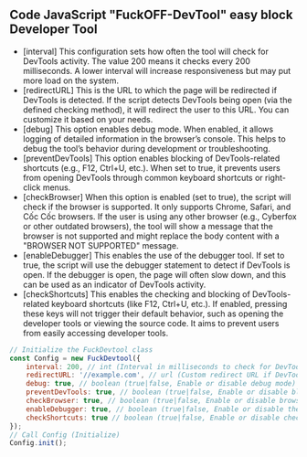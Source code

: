 ## Code JavaScript "FuckOFF-DevTool" easy block Developer Tool

- [interval] This configuration sets how often the tool will check for DevTools activity. The value 200 means it checks every 200 milliseconds. A lower interval will increase responsiveness but may put more load on the system.
- [redirectURL] This is the URL to which the page will be redirected if DevTools is detected. If the script detects DevTools being open (via the defined checking method), it will redirect the user to this URL. You can customize it based on your needs.
- [debug] This option enables debug mode. When enabled, it allows logging of detailed information in the browser’s console. This helps to debug the tool’s behavior during development or troubleshooting.
- [preventDevTools] This option enables blocking of DevTools-related shortcuts (e.g., F12, Ctrl+U, etc.). When set to true, it prevents users from opening DevTools through common keyboard shortcuts or right-click menus.
- [checkBrowser] When this option is enabled (set to true), the script will check if the browser is supported. It only supports Chrome, Safari, and Cốc Cốc browsers. If the user is using any other browser (e.g., Cyberfox or other outdated browsers), the tool will show a message that the browser is not supported and might replace the body content with a "BROWSER NOT SUPPORTED" message.
- [enableDebugger] This enables the use of the debugger tool. If set to true, the script will use the debugger statement to detect if DevTools is open. If the debugger is open, the page will often slow down, and this can be used as an indicator of DevTools activity.
- [checkShortcuts] This enables the checking and blocking of DevTools-related keyboard shortcuts (like F12, Ctrl+U, etc.). If enabled, pressing these keys will not trigger their default behavior, such as opening the developer tools or viewing the source code. It aims to prevent users from easily accessing developer tools.

```javascript
// Initialize the FuckDevtool class
const Config = new FuckDevtool({
    interval: 200, // int (Interval in milliseconds to check for DevTools activity)
    redirectURL: '//example.com', // url (Custom redirect URL if DevTools is detected)
    debug: true, // boolean (true|false, Enable or disable debug mode)
    preventDevTools: true, // boolean (true|false, Enable or disable blocking of DevTools shortcuts)
    checkBrowser: true, // boolean (true|false, Enable or disable browser check)
    enableDebugger: true, // boolean (true|false, Enable or disable the debugger for DevTools detection)
    checkShortcuts: true // boolean (true|false, Enable or disable checking and blocking DevTools-related shortcuts)
});
// Call Config (Initialize)
Config.init();
```
